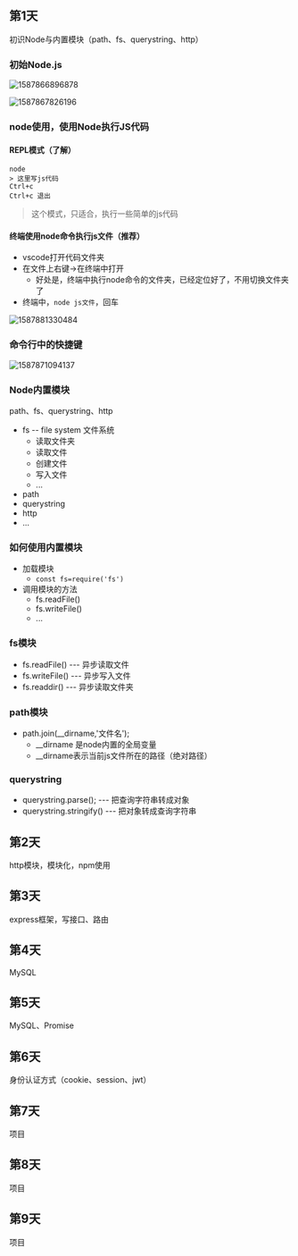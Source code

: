 ## 第1天

初识Node与内置模块（path、fs、querystring、http）

###  初始Node.js

![1587866896878](C:\Users\Yiim\AppData\Local\Temp\1587866896878.png)



![1587867826196](C:\Users\Yiim\AppData\Local\Temp\1587867826196.png)



### node使用，使用Node执行JS代码

#### REPL模式（了解）

```base
node
> 这里写js代码
Ctrl+c
Ctrl+c 退出
```

> 这个模式，只适合，执行一些简单的js代码

#### 终端使用node命令执行js文件（推荐）

- vscode打开代码文件夹
- 在文件上右键->在终端中打开
  - 好处是，终端中执行node命令的文件夹，已经定位好了，不用切换文件夹了
- 终端中，`node js文件`，回车



![1587881330484](C:\Users\Yiim\AppData\Local\Temp\1587881330484.png)



### 命令行中的快捷键

![1587871094137](C:\Users\Yiim\AppData\Local\Temp\1587871094137.png)

### Node内置模块

path、fs、querystring、http

- fs -- file system 文件系统
  - 读取文件夹
  - 读取文件
  - 创建文件
  - 写入文件
  - ...
- path
- querystring
- http
- ...

### 如何使用内置模块

- 加载模块
  - `const fs=require('fs')`
- 调用模块的方法
  - fs.readFile()
  - fs.writeFile()   
  - ...

### fs模块

- fs.readFile()	--- 异步读取文件
- fs.writeFile()    --- 异步写入文件
- fs.readdir()      --- 异步读取文件夹

### path模块

- path.join(__dirname,'文件名');
  - __dirname 是node内置的全局变量
  - __dirname表示当前js文件所在的路径（绝对路径）

### querystring

- querystring.parse();  --- 把查询字符串转成对象 
- querystring.stringify() --- 把对象转成查询字符串



## 第2天

http模块，模块化，npm使用

## 第3天

express框架，写接口、路由

## 第4天

MySQL

## 第5天

MySQL、Promise

## 第6天

身份认证方式（cookie、session、jwt）

## 第7天

项目

## 第8天

项目

## 第9天

项目